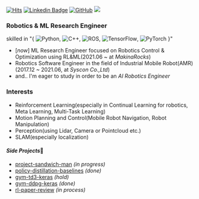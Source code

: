 [![Hits](https://hits.seeyoufarm.com/api/count/incr/badge.svg?url=https%3A%2F%2Fgithub.com%2FCUN-bjy?&style=flat-square)](https://hits.seeyoufarm.com) [![Linkedin Badge](https://img.shields.io/badge/-LinkedIn-blue?style=flat-square&logo=Linkedin&logoColor=white)](https://www.linkedin.com/in/junyeob-baek-640abb5b/) [
<img alt="GitHub" src="https://img.shields.io/badge/GitHub%20-%2314354C.svg?&style=flat-square&logo=GitHub&logoColor=white"/>](https://github.com/CUN-bjy) [<img src="http://img.shields.io/badge/-Tech%20Blog-655ced?style=flat-square&logo=Bloglovin">](https://ropiens.tistory.com/category/whitebot)


### Robotics & ML Research Engineer 
skilled in "{
 <img alt="Python" src="https://img.shields.io/badge/python%20-%233776AB.svg?&style=flat-square&logo=python&logoColor=white"/>, <img alt="C++" src="https://img.shields.io/badge/C/C++%20-%2300599C.svg?&style=flat-square&logo=c%2B%2B&ogoColor=white"/>, <img alt="ROS" src="https://img.shields.io/badge/ROS%20-%2322314E.svg?&style=flat-square&logo=ROS&logoColor=white" />,
<img alt="TensorFlow" src="https://img.shields.io/badge/TensorFlow%20-%23FF6F00.svg?&style=flat-square&logo=TensorFlow&logoColor=white" />, <img alt="PyTorch" src="https://img.shields.io/badge/PyTorch%20-%23EE4C2C.svg?&style=flat-square&logo=PyTorch&logoColor=white" /> 
}"

- [*now*] ML Research Engineer focused on Robotics Control & Optimization using RL&ML(2021.06 ~ at *MakinaRocks*)
- Robotics Software Engineer in the field of Industrial Mobile Robot(AMR) (2017.12 ~ 2021.06, at *Syscon Co.,Ltd*)
- and.. I'm eager to study in order to be an *AI Robotics Engineer*

### Interests

- Reinforcement Learning(especially in Continual Learning for robotics, Meta Learning, Multi-Task Learning)
- Motion Planning and Control(Mobile Robot Navigation, Robot Manipulation)
- Perception(using Lidar, Camera or Pointcloud etc.)
- SLAM(especially localization)

#### *Side Projects*🔭
- [project-sandwich-man](https://github.com/ropiens/project-sandwich-man) *(in progress)*
- [policy-distillation-baselines](https://github.com/CUN-bjy/policy-distillation-baselines) *(done)*
- [gym-td3-keras](https://github.com/CUN-bjy/gym-td3-keras) *(hold)*
- [gym-ddpg-keras](https://github.com/CUN-bjy/gym-ddpg-keras) *(done)*
- [rl-paper-review](https://github.com/CUN-bjy/pg-paper-review) *(in process)*
